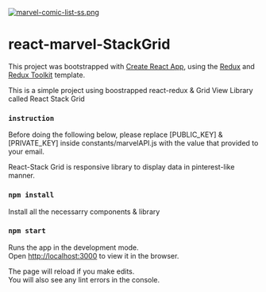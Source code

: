 [![marvel-comic-list-ss.png](https://i.postimg.cc/YSNszftJ/marvel-comic-list-ss.png)](https://postimg.cc/d716qCkB)

# react-marvel-StackGrid

This project was bootstrapped with [Create React App](https://github.com/facebook/create-react-app), using the [Redux](https://redux.js.org/) and [Redux Toolkit](https://redux-toolkit.js.org/) template.

This is a simple project using boostrapped react-redux & Grid View Library called React Stack Grid

### `instruction`
Before doing the following below, please replace [PUBLIC_KEY] & [PRIVATE_KEY] inside constants/marvelAPI.js with the value that provided to your email.

React-Stack Grid is responsive library to display data in pinterest-like manner.

### `npm install`
Install all the necessarry components & library

### `npm start`

Runs the app in the development mode.<br />
Open [http://localhost:3000](http://localhost:3000) to view it in the browser.

The page will reload if you make edits.<br />
You will also see any lint errors in the console.




